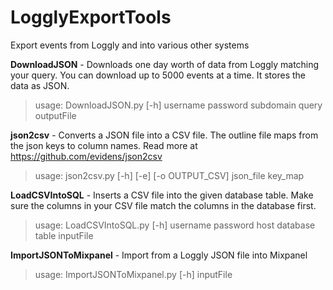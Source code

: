 LogglyExportTools
=================

Export events from Loggly and into various other systems

**DownloadJSON** - Downloads one day worth of data from Loggly matching your query. You can download up to 5000 events at a time. It stores the data as JSON.
>usage: DownloadJSON.py [-h] username password subdomain query outputFile

**json2csv** - Converts a JSON file into a CSV file. The outline file maps from the json keys to column names. Read more at https://github.com/evidens/json2csv
>usage: json2csv.py [-h] [-e] [-o OUTPUT_CSV] json_file key_map

**LoadCSVIntoSQL** - Inserts a CSV file into the given database table. Make sure the columns in your CSV file match the columns in the database first.
>usage: LoadCSVIntoSQL.py [-h] username password host database table inputFile

**ImportJSONToMixpanel** - Import from a Loggly JSON file into Mixpanel
>usage: ImportJSONToMixpanel.py [-h] inputFile
